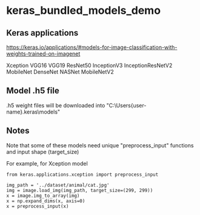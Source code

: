 # keras_bundled_models_demo
## Keras applications
https://keras.io/applications/#models-for-image-classification-with-weights-trained-on-imagenet

Xception
VGG16
VGG19
ResNet50
InceptionV3
InceptionResNetV2
MobileNet
DenseNet
NASNet
MobileNetV2

## Model .h5 file
.h5 weight files will be downloaded into "C:\Users\{user-name}\.keras\models"

## Notes
Note that some of these models need unique "preprocess_input" functions and input shape (target_size)

For example, for Xception model
```
from keras.applications.xception import preprocess_input

img_path = '../dataset/animal/cat.jpg'
img = image.load_img(img_path, target_size=(299, 299))
x = image.img_to_array(img)
x = np.expand_dims(x, axis=0)
x = preprocess_input(x)
```
